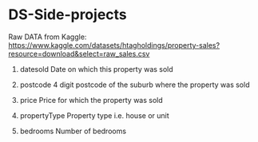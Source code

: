 # DS-Side-projects
Raw DATA from Kaggle: https://www.kaggle.com/datasets/htagholdings/property-sales?resource=download&select=raw_sales.csv

1. datesold
Date on which this property was sold

2. postcode
4 digit postcode of the suburb where the property was sold

3. price
Price for which the property was sold

4. propertyType
Property type i.e. house or unit

5. bedrooms
Number of bedrooms